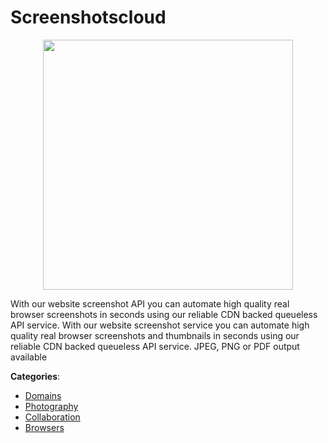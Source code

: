 # Screenshotscloud
<p align="center">
    <img width="400" src="https://raw.githubusercontent.com/apis-list/apis-list/apis/screenshotscloud/logo_256x256.png" />
</p>

With our website screenshot API you can automate high quality real browser screenshots in seconds using our reliable CDN backed queueless API service. With our website screenshot service you can automate high quality real browser screenshots and thumbnails in seconds using our reliable CDN backed queueless API service.  JPEG, PNG or PDF output available



**Categories**:
- [Domains](https://github.com/apis-list/apis-list#domains)
- [Photography](https://github.com/apis-list/apis-list#photography)
- [Collaboration](https://github.com/apis-list/apis-list#collaboration)
- [Browsers](https://github.com/apis-list/apis-list#browsers)



